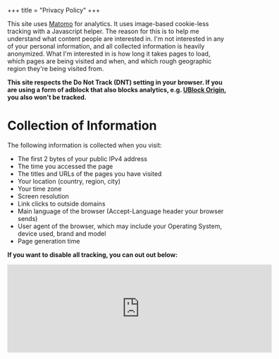 +++
title = "Privacy Policy"
+++

This site uses [Matomo](https://matomo.org) for analytics.  It uses image-based cookie-less tracking with a Javascript helper.
The reason for this is to help me understand what content people are interested in.  I'm not interested
in any of your personal information, and all collected information is heavily anonymized.
What I'm interested in is how long it takes pages to load, which pages are being visited and when, and which
rough geographic region they're being visited from.

**This site respects the Do Not Track (DNT) setting in your browser.  If you are using a form of adblock that also blocks
analytics, e.g. [UBlock Origin](https://en.wikipedia.org/wiki/UBlock_Origin),  you also won't be tracked.**

# Collection of Information
The following information is collected when you visit:

 * The first 2 bytes of your public IPv4 address
 * The time you accessed the page
 * The titles and URLs of the pages you have visited
 * Your location (country, region, city)
 * Your time zone
 * Screen resolution
 * Link clicks to outside domains
 * Main language of the browser (Accept-Language header your browser sends)
 * User agent of the browser, which may include your Operating System, device used, brand and model
 * Page generation time
 

**If you want to disable all tracking, you can out out below:**

<iframe
        style="border: 0; height: 200px; width: 600px;"
        src="https://matomo.inbetweennames.net/index.php?module=CoreAdminHome&action=optOut&language=en&backgroundColor=&fontColor=&fontSize=&fontFamily="
        ></iframe>